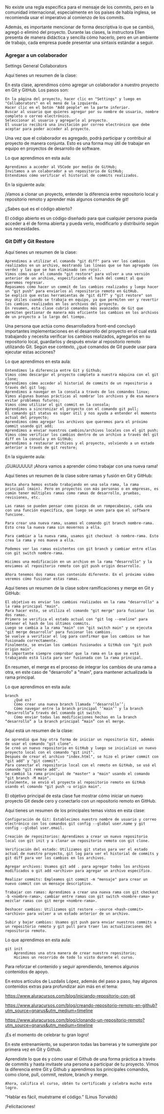 No existe una regla específica para el mensaje de los commits, pero en la comunidad internacional, especialmente en los países de habla inglesa, se recomienda usar el imperativo al comienzo de los commits.

Además, es importante mencionar de forma descriptiva lo que se cambió, agregó o eliminó del proyecto. Durante las clases, la instructora Ellen presenta de manera didáctica y sencilla cómo hacerlo, pero en un ambiente de trabajo, cada empresa puede presentar una sintaxis estándar a seguir.

### Agregar a un colaborador

Settings
General
Collaborators

Aquí tienes un resumen de la clase:

En esta clase, aprendimos cómo agregar un colaborador a nuestro proyecto en Git y GitHub. Los pasos son:

    En la página del proyecto, hacer clic en "Settings" y luego en "Collaborators" en el menú de la izquierda.
    Hacer clic en el botón "Add people" en la parte inferior.
    Buscar al usuario que quieres agregar por su nombre de usuario, nombre completo o correo electrónico.
    Seleccionar al usuario y agregarlo al proyecto.
    El usuario recibirá una invitación por correo electrónico que debe aceptar para poder acceder al proyecto.

Una vez que el colaborador es agregado, podrá participar y contribuir al proyecto de manera conjunta. Esto es una forma muy útil de trabajar en equipo en proyectos de desarrollo de software.



Lo que aprendimos en esta aula:

    Aprendimos a acceder al VSCode por medio de GitHub;
    Invitamos a un colaborador a un repositorio de GitHub;
    Entendimos cómo verificar el historial de commits realizados.

En la siguiente aula:

¡Vamos a clonar un proyecto, entender la diferencia entre repositorio local y repositorio remoto y aprender más algunos comandos de git!

¿Sabes qué es el código abierto?

El código abierto es un código diseñado para que cualquier persona pueda acceder a él de forma abierta y pueda verlo, modificarlo y distribuirlo según sus necesidades.

### Git Diff y Git Restore

Aquí tienes un resumen de la clase:

    Aprendimos a utilizar el comando "git diff" para ver los cambios realizados en un archivo, mostrando las líneas que se han agregado (en verde) y las que se han eliminado (en rojo).
    Vimos cómo usar el comando "git restore" para volver a una versión anterior de un archivo, especificando el hash del commit al que queremos regresar.
    Repasamos cómo hacer un commit de los cambios realizados y luego hacer un "git push" para enviarlos al repositorio remoto en GitHub.
    Se explicó que estas herramientas de "git diff" y "git restore" son muy útiles cuando se trabaja en equipo, ya que permiten ver y revertir los cambios realizados en los archivos del proyecto.
    En resumen, esta clase cubrió comandos más avanzados de Git que permiten gestionar de manera más eficiente los cambios en los archivos de un proyecto a lo largo del tiempo.

Una persona que actúa como desarrolladora front-end concluyó importantes implementaciones en el desarrollo del proyecto en el cual está trabajando y necesita verificar los cambios realizados, agregarlos en su repositorio local, guardarlos y después enviar al repositorio remoto utilizando Git. Según ese contexto, ¿qué comandos de Git puede usar para ejecutar estas acciones?



Lo que aprendimos en esta aula:

    Entendimos la diferencia entre Git y Github;
    Vimos cómo descargar el proyecto completo a nuestra máquina con el git clone;
    Aprendimos cómo acceder al historial de commits de un repositorio a través del git log;
    Aprendimos a navegar en la consola a través de los comandos linux;
    Vimos algunas buenas prácticas al nombrar los archivos y de esa manera evitar problemas futuros;
    Vimos cómo utilizar el git commit en la consola;
    Aprendimos a sincronizar el proyecto con el comando git pull;
    El comando git status es súper útil y nos ayuda a entender el momento actual del proyecto;
    Aprendimos cómo agregar los archivos que queremos para el próximo commit usando git add;
    Aprendimos a enviar nuestros cambios/archivos locales con el git push;
    Vimos cómo verificar los cambios dentro de un archivo a través del git diff en la consola y en GitHub;
    Aprendimos a restaurar archivos y el proyecto, volviendo a un estado anterior a través de git restore;

En la siguiente aula:

¡GUAUUUUU! ¡Ahora vamos a aprender cómo trabajar con una nueva rama!

Aquí tienes un resumen de la clase sobre ramas y fusión en Git y GitHub:

    Hasta ahora hemos estado trabajando en una sola rama, la rama principal (main). Pero en proyectos con más personas o en empresas, es común tener múltiples ramas como ramas de desarrollo, pruebas, revisiones, etc.

    Las ramas se pueden pensar como piezas de un rompecabezas, cada una con una función específica, que luego se unen para que el software funcione.

    Para crear una nueva rama, usamos el comando git branch nombre-rama. Esto crea la nueva rama sin movernos a ella.

    Para cambiar a la nueva rama, usamos git checkout -b nombre-rama. Esto crea la rama y nos mueve a ella.

    Podemos ver las ramas existentes con git branch y cambiar entre ellas con git switch nombre-rama.

    Hicimos una modificación en un archivo en la rama "desarrollo" y la enviamos al repositorio remoto con git push origin desarrollo.

    Ahora tenemos dos ramas con contenido diferente. En el próximo video veremos cómo fusionar estas ramas.

Aquí tienes un resumen de la clase sobre ramificaciones y merge en Git y GitHub:

    El objetivo es enviar los cambios realizados en la rama "desarrollo" a la rama principal "main".
    Para hacer esto, se utiliza el comando "git merge" para fusionar las dos ramas.
    Primero se verifica el estado actual con "git log --oneline" para obtener el hash de los últimos commits.
    Luego se cambia a la rama "main" con "git switch main" y se ejecuta "git merge desarrollo" para fusionar los cambios.
    Se vuelve a verificar el log para confirmar que los cambios se han fusionado correctamente.
    Finalmente, se envían los cambios fusionados a GitHub con "git push origin main".
    Es importante siempre comprobar que la rama en la que se está trabajando está lista para ser fusionada con la rama principal.

En resumen, el merge es el proceso de integrar los cambios de una rama a otra, en este caso de "desarrollo" a "main", para mantener actualizada la rama principal.



Lo que aprendimos en esta aula:

    branch
        ¿Qué es?
        Cómo crear una nueva branch llamada ‘’desarrollo’’;
        Cómo navegar entre la branch principal ‘’main’’ y la branch “desarrollo”a través del comando git switch;
        Cómo enviar todas las modificaciones hechas en la branch “desarrollo” a la branch principal “main” con el merge.


Aquí está un resumen de la clase:

    Se aprendió que hay otra forma de iniciar un repositorio Git, además de usar el comando "git clone".
    Se creó un nuevo repositorio en GitHub y luego se inicializó un nuevo proyecto local con el comando "git init".
    Después de crear el archivo "index.html", se hizo el primer commit con "git add" y "git commit".
    Para conectar el repositorio local con el remoto en GitHub, se usó el comando "git remote add".
    Se cambió la rama principal de "master" a "main" usando el comando "git branch -M main".
    Finalmente, se envió el proyecto al repositorio remoto en GitHub usando el comando "git push -u origin main".

El objetivo principal de esta clase fue mostrar cómo iniciar un nuevo proyecto Git desde cero y conectarlo con un repositorio remoto en GitHub.

Aquí tienes un resumen de los principales temas vistos en esta clase:

    Configuración de Git: Establecimos nuestro nombre de usuario y correo electrónico con los comandos git config --global user.name y git config --global user.email.

    Creación de repositorios: Aprendimos a crear un nuevo repositorio local con git init y a clonar un repositorio remoto con git clone.

    Verificación del estado: Utilizamos git status para ver el estado actual de nuestro proyecto, git log para ver el historial de commits y git diff para ver los cambios en los archivos.

    Agregar archivos: Usamos git add . para agregar todos los archivos modificados o git add <archivo> para agregar un archivo específico.

    Realizar commits: Empleamos git commit -m "mensaje" para crear un nuevo commit con un mensaje descriptivo.

    Trabajar con ramas: Aprendimos a crear una nueva rama con git checkout -b <nombre-rama>, cambiar entre ramas con git switch <nombre-rama> y mezclar ramas con git merge <nombre-rama>.

    Deshacer cambios: Utilizamos git restore --source <hash-commit> <archivo> para volver a un estado anterior de un archivo.

    Subir y bajar cambios: Usamos git push para enviar nuestros commits a un repositorio remoto y git pull para traer las actualizaciones del repositorio remoto.


Lo que aprendimos en esta aula:

    git init
        Aprendimos una otra manera de crear nuestro repositorio;
        Hicimos un recorrido de todo lo visto durante el curso.

Para reforzar el contenido y seguir aprendiendo, tenemos algunos contenidos de apoyo.

En estos artículos de Luzdalis López, además del paso a paso, hay algunos contenidos extras para profundizar aún más en el tema:

https://www.aluracursos.com/blog/iniciando-repositorio-con-git

https://www.aluracursos.com/blog/creando-repositorio-remoto-en-github?utm_source=gnarus&utm_medium=timeline

https://www.aluracursos.com/blog/clonando-un-repositorio-remoto?utm_source=gnarus&utm_medium=timeline



¡Es el momento de celebrar tu gran logro!

En este entrenamiento, se superaron todas las barreras y te sumergiste por primera vez en Git y Github.

Aprendiste lo que és y cómo usar el Github de una forma práctica a través de commits y hasta invitaste una persona a participar de tu proyecto. Vimos la diferencia entre Git y Github y aprendimos los principales comandos, como clone, pull, commit, restore, branch y merge.

    Ahora, califica el curso, obtén tu certificado y celebra mucho este logro.

“Hablar es fácil, muéstrame el código.” (Linus Torvalds)

¡Felicitaciones!


